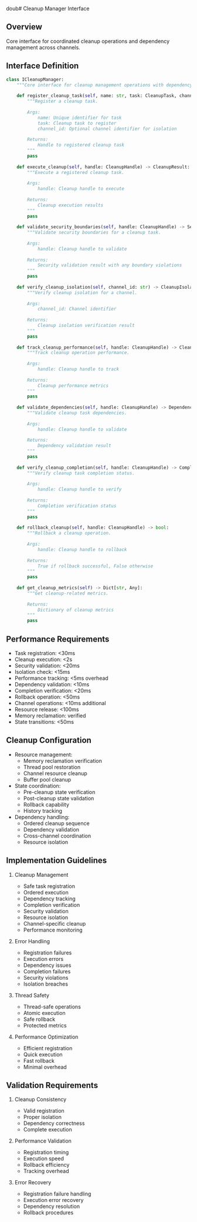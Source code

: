 doub# Cleanup Manager Interface

## Overview
Core interface for coordinated cleanup operations and dependency management across channels.

## Interface Definition
```python
class ICleanupManager:
    """Core interface for cleanup management operations with dependency tracking."""
    
    def register_cleanup_task(self, name: str, task: CleanupTask, channel_id: Optional[str] = None) -> CleanupHandle:
        """Register a cleanup task.
        
        Args:
            name: Unique identifier for task
            task: Cleanup task to register
            channel_id: Optional channel identifier for isolation
            
        Returns:
            Handle to registered cleanup task
        """
        pass
        
    def execute_cleanup(self, handle: CleanupHandle) -> CleanupResult:
        """Execute a registered cleanup task.
        
        Args:
            handle: Cleanup handle to execute
            
        Returns:
            Cleanup execution results
        """
        pass
        
    def validate_security_boundaries(self, handle: CleanupHandle) -> SecurityValidationResult:
        """Validate security boundaries for a cleanup task.
        
        Args:
            handle: Cleanup handle to validate
            
        Returns:
            Security validation result with any boundary violations
        """
        pass
        
    def verify_cleanup_isolation(self, channel_id: str) -> CleanupIsolationResult:
        """Verify cleanup isolation for a channel.
        
        Args:
            channel_id: Channel identifier
            
        Returns:
            Cleanup isolation verification result
        """
        pass
        
    def track_cleanup_performance(self, handle: CleanupHandle) -> CleanupMetrics:
        """Track cleanup operation performance.
        
        Args:
            handle: Cleanup handle to track
            
        Returns:
            Cleanup performance metrics
        """
        pass
        
    def validate_dependencies(self, handle: CleanupHandle) -> DependencyValidationResult:
        """Validate cleanup task dependencies.
        
        Args:
            handle: Cleanup handle to validate
            
        Returns:
            Dependency validation result
        """
        pass
        
    def verify_cleanup_completion(self, handle: CleanupHandle) -> CompletionStatus:
        """Verify cleanup task completion status.
        
        Args:
            handle: Cleanup handle to verify
            
        Returns:
            Completion verification status
        """
        pass
        
    def rollback_cleanup(self, handle: CleanupHandle) -> bool:
        """Rollback a cleanup operation.
        
        Args:
            handle: Cleanup handle to rollback
            
        Returns:
            True if rollback successful, False otherwise
        """
        pass
        
    def get_cleanup_metrics(self) -> Dict[str, Any]:
        """Get cleanup-related metrics.
        
        Returns:
            Dictionary of cleanup metrics
        """
        pass
```

## Performance Requirements

- Task registration: <30ms
- Cleanup execution: <2s
- Security validation: <20ms
- Isolation check: <15ms
- Performance tracking: <5ms overhead
- Dependency validation: <10ms
- Completion verification: <20ms
- Rollback operation: <50ms
- Channel operations: <10ms additional
- Resource release: <100ms
- Memory reclamation: verified
- State transitions: <50ms

## Cleanup Configuration

- Resource management:
  - Memory reclamation verification
  - Thread pool restoration
  - Channel resource cleanup
  - Buffer pool cleanup
- State coordination:
  - Pre-cleanup state verification
  - Post-cleanup state validation
  - Rollback capability
  - History tracking
- Dependency handling:
  - Ordered cleanup sequence
  - Dependency validation
  - Cross-channel coordination
  - Resource isolation

## Implementation Guidelines

1. Cleanup Management
   - Safe task registration
   - Ordered execution
   - Dependency tracking
   - Completion verification
   - Security validation
   - Resource isolation
   - Channel-specific cleanup
   - Performance monitoring

2. Error Handling
   - Registration failures
   - Execution errors
   - Dependency issues
   - Completion failures
   - Security violations
   - Isolation breaches

3. Thread Safety
   - Thread-safe operations
   - Atomic execution
   - Safe rollback
   - Protected metrics

4. Performance Optimization
   - Efficient registration
   - Quick execution
   - Fast rollback
   - Minimal overhead

## Validation Requirements

1. Cleanup Consistency
   - Valid registration
   - Proper isolation
   - Dependency correctness
   - Complete execution

2. Performance Validation
   - Registration timing
   - Execution speed
   - Rollback efficiency
   - Tracking overhead

3. Error Recovery
   - Registration failure handling
   - Execution error recovery
   - Dependency resolution
   - Rollback procedures

